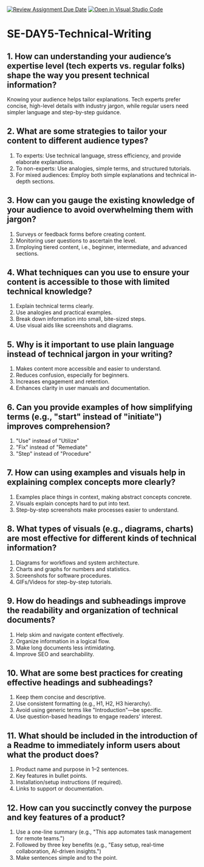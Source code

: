 [![Review Assignment Due Date](https://classroom.github.com/assets/deadline-readme-button-22041afd0340ce965d47ae6ef1cefeee28c7c493a6346c4f15d667ab976d596c.svg)](https://classroom.github.com/a/zsAR-pyY)
[![Open in Visual Studio Code](https://classroom.github.com/assets/open-in-vscode-2e0aaae1b6195c2367325f4f02e2d04e9abb55f0b24a779b69b11b9e10269abc.svg)](https://classroom.github.com/online_ide?assignment_repo_id=18588752&assignment_repo_type=AssignmentRepo)
# SE-DAY5-Technical-Writing
## 1. How can understanding your audience’s expertise level (tech experts vs. regular folks) shape the way you present technical information?

Knowing your audience helps tailor explanations. Tech experts prefer concise, high-level details with industry jargon, while regular users need simpler language and step-by-step guidance.

## 2. What are some strategies to tailor your content to different audience types?

1. To experts: Use technical language, stress efficiency, and provide elaborate explanations.
2. To non-experts: Use analogies, simple terms, and structured tutorials.
3. For mixed audiences: Employ both simple explanations and technical in-depth sections.

## 3. How can you gauge the existing knowledge of your audience to avoid overwhelming them with jargon?

1. Surveys or feedback forms before creating content.
2. Monitoring user questions to ascertain the level.
3. Employing tiered content, i.e., beginner, intermediate, and advanced sections.

## 4. What techniques can you use to ensure your content is accessible to those with limited technical knowledge?

1. Explain technical terms clearly.
2. Use analogies and practical examples.
3. Break down information into small, bite-sized steps.
4. Use visual aids like screenshots and diagrams.
   
## 5. Why is it important to use plain language instead of technical jargon in your writing?

1. Makes content more accessible and easier to understand.
2. Reduces confusion, especially for beginners.
3. Increases engagement and retention.
4. Enhances clarity in user manuals and documentation.

## 6. Can you provide examples of how simplifying terms (e.g., "start" instead of "initiate") improves comprehension?

1. "Use" instead of "Utilize"
2. "Fix" instead of "Remediate"
3. "Step" instead of "Procedure"

## 7. How can using examples and visuals help in explaining complex concepts more clearly?

1. Examples place things in context, making abstract concepts concrete.
2. Visuals explain concepts hard to put into text.
3. Step-by-step screenshots make processes easier to understand.
   
## 8. What types of visuals (e.g., diagrams, charts) are most effective for different kinds of technical information?

1. Diagrams for workflows and system architecture.
2. Charts and graphs for numbers and statistics.
3. Screenshots for software procedures.
4. GIFs/Videos for step-by-step tutorials.

## 9. How do headings and subheadings improve the readability and organization of technical documents?

1. Help skim and navigate content effectively.
2. Organize information in a logical flow.
3. Make long documents less intimidating.
4. Improve SEO and searchability.

## 10. What are some best practices for creating effective headings and subheadings?

1. Keep them concise and descriptive.
2. Use consistent formatting (e.g., H1, H2, H3 hierarchy).
3. Avoid using generic terms like "Introduction"—be specific.
4. Use question-based headings to engage readers' interest.

## 11. What should be included in the introduction of a Readme to immediately inform users about what the product does?

1. Product name and purpose in 1–2 sentences.
2. Key features in bullet points.
3. Installation/setup instructions (if required).
4. Links to support or documentation.

## 12. How can you succinctly convey the purpose and key features of a product?

1. Use a one-line summary (e.g., "This app automates task management for remote teams.")
2. Followed by three key benefits (e.g., "Easy setup, real-time collaboration, AI-driven insights.")
3. Make sentences simple and to the point.
